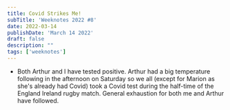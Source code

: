 ```yaml
---
title: Covid Strikes Me!
subTitle: 'Weeknotes 2022 #8'
date: 2022-03-14
publishDate: 'March 14 2022'
draft: false
description: ""
tags: ['weeknotes']
---
```


-   Both Arthur and I have tested positive. Arthur had a big temperature following in the afternoon on Saturday so we all (except for Marion as she's already had Covid) took a Covid test during the half-time of the England Ireland rugby match. General exhaustion for both me and Arthur have followed.
